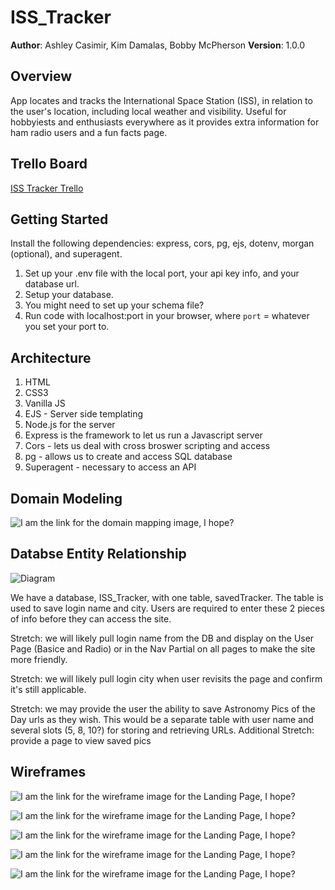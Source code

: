 # ISS_Tracker
**Author**: Ashley Casimir, Kim Damalas, Bobby McPherson
**Version**: 1.0.0 
## Overview
App locates and tracks the International Space Station (ISS), in relation to the user's location, including local weather and visibility. Useful for hobbyiests and enthusiasts everywhere as it provides extra information for ham radio users and a fun facts page.

## Trello Board
[ISS Tracker Trello](https://trello.com/b/4vVly6p5/iss-tracker)

## Getting Started
Install the following dependencies: express, cors, pg, ejs, dotenv, morgan (optional), and superagent. 
1. Set up your .env file with the local port, your api key info, and your database url.
1. Setup your database.
1. You might need to set up your schema file?
1. Run code with localhost:port in your browser, where `port` = whatever you set your port to.

## Architecture
<!-- Provide a detailed description of the application design. What technologies (languages, libraries, etc) you're using, and any other relevant design information. -->
1. HTML
1. CSS3
1. Vanilla JS
1. EJS - Server side templating
1. Node.js for the server
1. Express is the framework to let us run a Javascript server
1. Cors - lets us deal with cross broswer scripting and access
1. pg - allows us to create and access SQL database
1. Superagent - necessary to access an API


## Domain Modeling
![I am the link for the domain mapping image, I hope?](assets/domain-model.jpeg)


## Databse Entity Relationship 
![Diagram](assets/savedTracker-ex.png)

We have a database, ISS_Tracker, with one table,  savedTracker.  The table is used to save login name and city.  Users are required to enter these 2 pieces of info before they can access the site.

Stretch: we will likely pull login name from the DB and display on the User Page (Basice and Radio) or in the Nav Partial on all pages to make the site more friendly.

Stretch: we will likely pull login city when user revisits the page and confirm it's still applicable.

Stretch: we may provide the user the ability to save Astronomy Pics of the Day urls as they wish.  This would be a separate table with user name and several slots (5, 8, 10?) for storing and retrieving URLs. Additional Stretch:  provide a page to view saved pics


## Wireframes
![I am the link for the wireframe image for the Landing Page, I hope?](assets/wireframes/LP.png)

![I am the link for the wireframe image for the Landing Page, I hope?](assets/wireframes/Basic-User.png)

![I am the link for the wireframe image for the Landing Page, I hope?](assets/wireframes/Radio-User.png)

![I am the link for the wireframe image for the Landing Page, I hope?](assets/wireframes/Info.png)

![I am the link for the wireframe image for the Landing Page, I hope?](assets/wireframes/About-Us.png)
 
